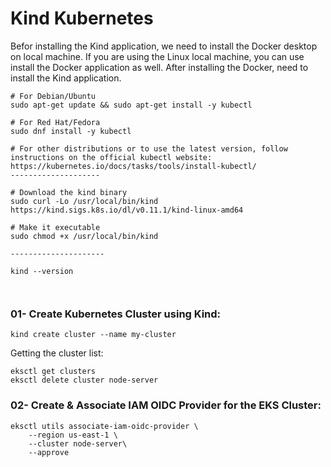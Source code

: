 # Kind Kubernetes
Befor installing the Kind application, we need to install the Docker desktop on local machine.
If you are using the Linux local machine, you can use install the Docker application as well.
After installing the Docker, need to install the Kind application.
```
# For Debian/Ubuntu
sudo apt-get update && sudo apt-get install -y kubectl

# For Red Hat/Fedora
sudo dnf install -y kubectl

# For other distributions or to use the latest version, follow instructions on the official kubectl website: https://kubernetes.io/docs/tasks/tools/install-kubectl/
--------------------

# Download the kind binary
sudo curl -Lo /usr/local/bin/kind https://kind.sigs.k8s.io/dl/v0.11.1/kind-linux-amd64

# Make it executable
sudo chmod +x /usr/local/bin/kind

---------------------

kind --version



```

### 01- Create Kubernetes Cluster using Kind:

```
kind create cluster --name my-cluster
```
Getting the cluster list:

```
eksctl get clusters
eksctl delete cluster node-server
```

### 02- Create & Associate IAM OIDC Provider for the EKS Cluster:

```
eksctl utils associate-iam-oidc-provider \
    --region us-east-1 \
    --cluster node-server\
    --approve
```

